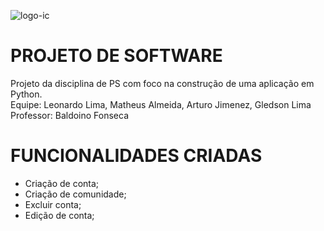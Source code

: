![logo-ic](https://github.com/gledlima/ProjetoPOO_2023.1/assets/130298928/8826dd97-dc76-4ecb-8834-b6020e05624f)

<h1 align="left"> PROJETO DE SOFTWARE </h1>
Projeto da disciplina de PS com foco na construção de uma aplicação em Python.<br />
Equipe: Leonardo Lima, Matheus Almeida, Arturo Jimenez, Gledson Lima<br />
Professor: Baldoino Fonseca<br />

<h1 align="left"> FUNCIONALIDADES CRIADAS </h1>

  - Criação de conta;
  - Criação de comunidade;
  - Excluir conta;
  - Edição de conta;

